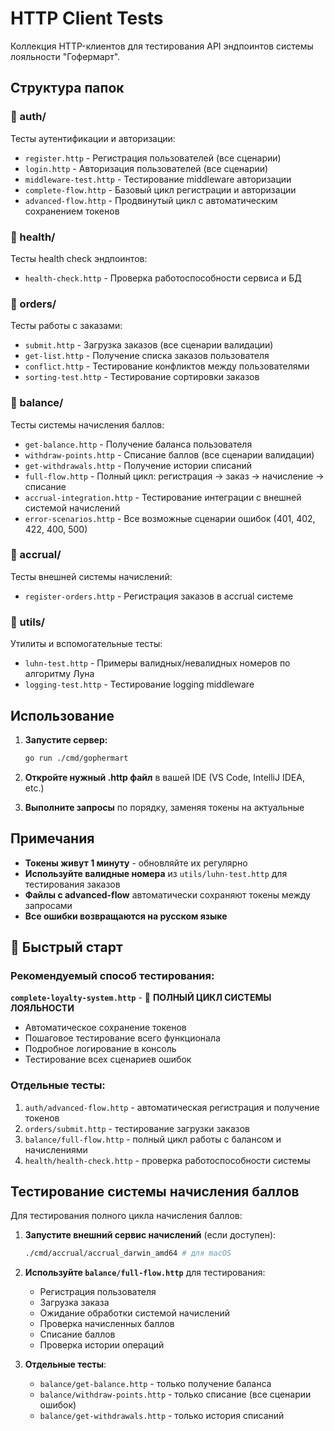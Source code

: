 # HTTP Client Tests

Коллекция HTTP-клиентов для тестирования API эндпоинтов системы лояльности "Гофермарт".

## Структура папок

### 📁 auth/
Тесты аутентификации и авторизации:
- `register.http` - Регистрация пользователей (все сценарии)
- `login.http` - Авторизация пользователей (все сценарии)
- `middleware-test.http` - Тестирование middleware авторизации
- `complete-flow.http` - Базовый цикл регистрации и авторизации
- `advanced-flow.http` - Продвинутый цикл с автоматическим сохранением токенов

### 📁 health/
Тесты health check эндпоинтов:
- `health-check.http` - Проверка работоспособности сервиса и БД

### 📁 orders/
Тесты работы с заказами:
- `submit.http` - Загрузка заказов (все сценарии валидации)
- `get-list.http` - Получение списка заказов пользователя
- `conflict.http` - Тестирование конфликтов между пользователями
- `sorting-test.http` - Тестирование сортировки заказов

### 📁 balance/
Тесты системы начисления баллов:
- `get-balance.http` - Получение баланса пользователя
- `withdraw-points.http` - Списание баллов (все сценарии валидации)
- `get-withdrawals.http` - Получение истории списаний
- `full-flow.http` - Полный цикл: регистрация → заказ → начисление → списание
- `accrual-integration.http` - Тестирование интеграции с внешней системой начислений
- `error-scenarios.http` - Все возможные сценарии ошибок (401, 402, 422, 400, 500)

### 📁 accrual/
Тесты внешней системы начислений:
- `register-orders.http` - Регистрация заказов в accrual системе

### 📁 utils/
Утилиты и вспомогательные тесты:
- `luhn-test.http` - Примеры валидных/невалидных номеров по алгоритму Луна
- `logging-test.http` - Тестирование logging middleware

## Использование

1. **Запустите сервер:**
   ```bash
   go run ./cmd/gophermart
   ```

2. **Откройте нужный .http файл** в вашей IDE (VS Code, IntelliJ IDEA, etc.)

3. **Выполните запросы** по порядку, заменяя токены на актуальные

## Примечания

- **Токены живут 1 минуту** - обновляйте их регулярно
- **Используйте валидные номера** из `utils/luhn-test.http` для тестирования заказов
- **Файлы с advanced-flow** автоматически сохраняют токены между запросами
- **Все ошибки возвращаются на русском языке**

## 🚀 Быстрый старт

### Рекомендуемый способ тестирования:
**`complete-loyalty-system.http`** - 🎯 **ПОЛНЫЙ ЦИКЛ СИСТЕМЫ ЛОЯЛЬНОСТИ**
- Автоматическое сохранение токенов
- Пошаговое тестирование всего функционала
- Подробное логирование в консоль
- Тестирование всех сценариев ошибок

### Отдельные тесты:
1. `auth/advanced-flow.http` - автоматическая регистрация и получение токенов
2. `orders/submit.http` - тестирование загрузки заказов
3. `balance/full-flow.http` - полный цикл работы с балансом и начислениями
4. `health/health-check.http` - проверка работоспособности системы

## Тестирование системы начисления баллов

Для тестирования полного цикла начисления баллов:

1. **Запустите внешний сервис начислений** (если доступен):
   ```bash
   ./cmd/accrual/accrual_darwin_amd64 # для macOS
   ```

2. **Используйте `balance/full-flow.http`** для тестирования:
   - Регистрация пользователя
   - Загрузка заказа
   - Ожидание обработки системой начислений
   - Проверка начисленных баллов
   - Списание баллов
   - Проверка истории операций

3. **Отдельные тесты**:
   - `balance/get-balance.http` - только получение баланса
   - `balance/withdraw-points.http` - только списание (все сценарии ошибок)
   - `balance/get-withdrawals.http` - только история списаний